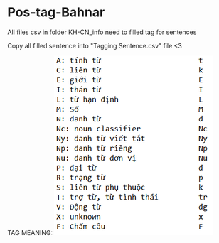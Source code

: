 # Pos-tag-Bahnar
All files csv in folder KH-CN_info need to filled tag for sentences

Copy all filled sentence into "Tagging Sentence.csv" file <3

TAG MEANING:
![Tag meaning.PNG](https://github.com/virrosluo/Pos-tag-Bahnar/blob/master/Tag%20meaning.PNG?raw=true)
